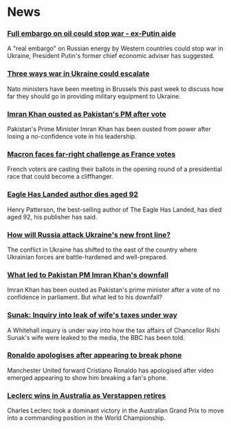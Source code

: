 # News
### [Full embargo on oil could stop war - ex-Putin aide](https://www.bbc.com/news/business-61040424)
A "real embargo" on Russian energy by Western countries could stop war in Ukraine, President Putin's former chief economic adviser has suggested.
### [Three ways war in Ukraine could escalate](https://www.bbc.com/news/world-europe-61051307)
Nato ministers have been meeting in Brussels this past week to discuss how far they should go in providing military equipment to Ukraine. 
### [Imran Khan ousted as Pakistan's PM after vote](https://www.bbc.com/news/world-asia-61055210)
Pakistan's Prime Minister Imran Khan has been ousted from power after losing a no-confidence vote in his leadership.
### [Macron faces far-right challenge as France votes](https://www.bbc.com/news/world-europe-61049717)
French voters are casting their ballots in the opening round of a presidential race that could become a cliffhanger.
### [Eagle Has Landed author dies aged 92](https://www.bbc.com/news/entertainment-arts-61054455)
Henry Patterson, the best-selling author of The Eagle Has Landed, has died aged 92, his publisher has said.
### [How will Russia attack Ukraine's new front line?](https://www.bbc.com/news/world-europe-61023869)
The conflict in Ukraine has shifted to the east of the country where Ukrainian forces are battle-hardened and well-prepared.
### [What led to Pakistan PM Imran Khan's downfall](https://www.bbc.com/news/world-asia-61047736)
Imran Khan has been ousted as Pakistan's prime minister after a vote of no confidence in parliament. But what led to his downfall? 
### [Sunak: Inquiry into leak of wife's taxes under way](https://www.bbc.com/news/uk-politics-61055789)
A Whitehall inquiry is under way into how the tax affairs of Chancellor Rishi Sunak's wife were leaked to the media, the BBC has been told.
### [Ronaldo apologises after appearing to break phone](https://www.bbc.com/sport/football/61053927)
Manchester United forward Cristiano Ronaldo has apologised after video emerged appearing to show him breaking a fan's phone.
### [Leclerc wins in Australia as Verstappen retires](https://www.bbc.com/sport/formula1/61056578)
Charles Leclerc took a dominant victory in the Australian Grand Prix to move into a commanding position in the World Championship.
